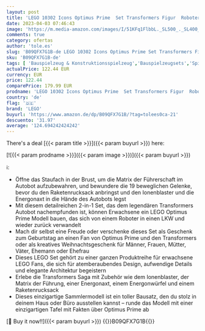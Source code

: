 ```yaml
---
layout: post
title: 'LEGO 10302 Icons Optimus Prime  Set Transformers Figur  Roboter und LKW 2-in1 Modell  Modellbausatz für Erwachsene  Geschenk zu Weihnachten für Männer  Frauen  Sie und Ihn'
date: 2023-04-03 07:46:43
image: 'https://m.media-amazon.com/images/I/51KFq1FlbbL._SL500_._SL400_.jpg'
comments: true
category: ofertas
author: 'tole.es'
slug: 'B09QFX7G1B-de LEGO 10302 Icons Optimus Prime Set Transformers Figur...'
sku: 'B09QFX7G1B-de'
tags: [ 'Bauspielzeug & Konstruktionsspielzeug','Bauspielzeugsets','Spielzeug','lego','🇩🇪', ]
actualPrice: 122.44 EUR
currency: EUR
price: 122.44
comparePrice: 179.99 EUR
prodname: 'LEGO 10302 Icons Optimus Prime  Set Transformers Figur  Roboter und LKW 2-in1 Modell  Modellbausatz für Erwachsene  Geschenk zu Weihnachten für Männer  Frauen  Sie und Ihn'
country: 'de'
flag: '🇩🇪'
brand: 'LEGO'
buyurl: 'https://www.amazon.de/dp/B09QFX7G1B/?tag=tolees0ca-21'
descuento: '31.97'
average: '124.694242424242'
---
```


There's a deal [{{< param title >}}]({{< param buyurl >}})  here:

[![{{< param prodname >}}]({{< param image >}})]({{< param buyurl >}})

ℹ️:

- Öffne das Staufach in der Brust, um die Matrix der Führerschaft im Autobot aufzubewahren, und bewundere die 19 beweglichen Gelenke, bevor du den Raketenrucksack anbringst und den Ionenblaster und die Energonaxt in die Hände des Autobots legst
- Mit diesem detailreichen 2-in-1 Set, das dem legendären Transformers Autobot nachempfunden ist, können Erwachsene ein LEGO Optimus Prime Modell bauen, das sich von einem Roboter in einen LKW und wieder zurück verwandelt
- Mach dir selbst eine Freude oder verschenke dieses Set als Geschenk zum Geburtstag an einen Fan von Optimus Prime und den Transformers oder als kreatives Weihnachtsgeschenk für Männer, Frauen, Mütter, Väter, Ehemann oder Ehefrau
- Dieses LEGO Set gehört zu einer ganzen Produktreihe für erwachsene LEGO Fans, die sich für atemberaubendes Design, aufwendige Details und elegante Architektur begeistern
- Erlebe die Transformers Saga mit Zubehör wie dem Ionenblaster, der Matrix der Führung, einer Energonaxt, einem Energonwürfel und einem Raketenrucksack
- Dieses einzigartige Sammlermodell ist ein toller Bausatz, den du stolz in deinem Haus oder Büro ausstellen kannst – runde das Modell mit einer einzigartigen Tafel mit Fakten über Optimus Prime ab

[🛒 Buy it now!!]({{< param buyurl >}})
{{<world>}}B09QFX7G1B{{</world>}}

